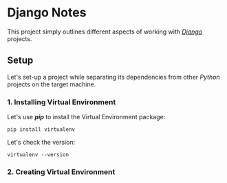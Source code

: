 # Django Notes
This project simply outlines different aspects of working with [*Django*](https://www.djangoproject.com/) projects.


## Setup
Let's set-up a project while separating its dependencies from other *Python* projects on the target machine.

### 1. Installing Virtual Environment

Let's use ***pip*** to install the Virtual Environment package:
```
pip install virtualenv
```

Let's check the version:
```
virtualenv --version
```

### 2. Creating Virtual Environment



